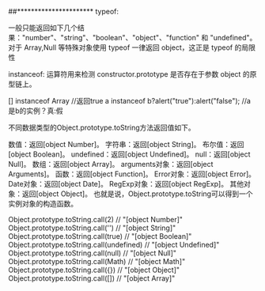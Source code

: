 ##**********************
typeof:

 一般只能返回如下几个结果："number"、"string"、"boolean"、"object"、"function" 和 "undefined"。
对于 Array,Null 等特殊对象使用 typeof 一律返回 object，这正是 typeof 的局限性

instanceof:
 运算符用来检测 constructor.prototype 是否存在于参数 object 的原型链上。

 [] instanceof Array  //返回true
 a instanceof b?alert("true"):alert("false");   //a是b的实例？真:假




不同数据类型的Object.prototype.toString方法返回值如下。

数值：返回[object Number]。
字符串：返回[object String]。
布尔值：返回[object Boolean]。
undefined：返回[object Undefined]。
null：返回[object Null]。
数组：返回[object Array]。
arguments对象：返回[object Arguments]。
函数：返回[object Function]。
Error对象：返回[object Error]。
Date对象：返回[object Date]。
RegExp对象：返回[object RegExp]。
其他对象：返回[object Object]。
也就是说，Object.prototype.toString可以得到一个实例对象的构造函数。

Object.prototype.toString.call(2) // "[object Number]"
Object.prototype.toString.call('') // "[object String]"
Object.prototype.toString.call(true) // "[object Boolean]"
Object.prototype.toString.call(undefined) // "[object Undefined]"
Object.prototype.toString.call(null) // "[object Null]"
Object.prototype.toString.call(Math) // "[object Math]"
Object.prototype.toString.call({}) // "[object Object]"
Object.prototype.toString.call([]) // "[object Array]"
